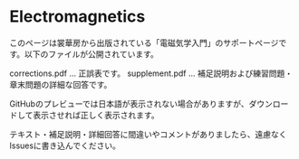 # Electromagnetics

このページは裳華房から出版されている「電磁気学入門」のサポートページです。以下のファイルが公開されています。

corrections.pdf  ...  正誤表です。
supplement.pdf ... 補足説明および練習問題・章末問題の詳細な回答です。

GitHubのプレビューでは日本語が表示されない場合がありますが、ダウンロードして表示させれば正しく表示されます。

テキスト・補足説明・詳細回答に間違いやコメントがありましたら、遠慮なくIssuesに書き込んでください。
